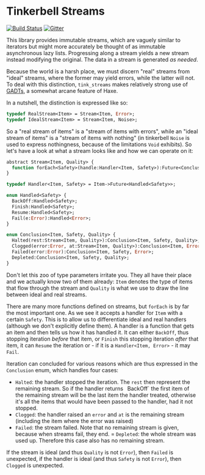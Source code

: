 # Tinkerbell Streams

[![Build Status](https://travis-ci.org/haxetink/tink_streams.svg?branch=master)](https://travis-ci.org/haxetink/tink_streams)
[![Gitter](https://img.shields.io/gitter/room/nwjs/nw.js.svg?maxAge=2592000)](https://gitter.im/haxetink/public)

This library provides immutable streams, which are vaguely similar to iterators but might more accurately be thought of as immutable asynchronous lazy lists. Progressing along a stream yields a new stream instead modifying the original. The data in a stream is generated *as needed*.

Because the world is a harsh place, we must discern "real" streams from "ideal" streams, where the former may yield errors, while the latter will not. To deal with this distinction, `tink_streams` makes relatively strong use of [GADTs](https://github.com/back2dos/code-cookbook/blob/master/assets/content/cookbook/Functional%20Programming/enum-gadt.md), a somewhat arcane feature of Haxe. 

In a nutshell, the distinction is expressed like so:
  
```haxe
typedef RealStream<Item> = Stream<Item, Error>;
typedef IdealStream<Item> = Stream<Item, Noise>;
```

So a "real stream of items" is a "stream of items with errors", while an "ideal stream of items" is a "stream of items with nothing" (in tinkerbell `Noise` is used to express nothingness, because of the limitations `Void` exhibits). So let's have a look at what a stream looks like and how we can operate on it:

```haxe
abstract Stream<Item, Quality> {
  function forEach<Safety>(handle:Handler<Item, Safety>):Future<Conclusion<Item, Safety, Quality>>;
}

typedef Handler<Item, Safety> = Item->Future<Handled<Safety>>;

enum Handled<Safety> {
  BackOff:Handled<Safety>;
  Finish:Handled<Safety>;
  Resume:Handled<Safety>;
  Fail(e:Error):Handled<Error>;
}

enum Conclusion<Item, Safety, Quality> {
  Halted(rest:Stream<Item, Quality>):Conclusion<Item, Safety, Quality>;
  Clogged(error:Error, at:Stream<Item, Quality>):Conclusion<Item, Error, Quality>;
  Failed(error:Error):Conclusion<Item, Safety, Error>;
  Depleted:Conclusion<Item, Safety, Quality>;
}
```

Don't let this zoo of type parameters irritate you. They all have their place and we actually know two of them already: `Item` denotes the type of items that flow through the stream and `Quality` is what we use to draw the line between ideal and real streams.

There are many more functions defined on streams, but `forEach` is by far the most important one. As we see it accepts a handler for `Item` with a certain `Safety`. This is to allow us to differentiate ideal and real handlers (although we don't explicitly define them). A handler is a function that gets an item and then tells us how it has handled it. It can either `BackOff`, thus stopping iteration *before* that item, or `Finish` this stopping iteration *after* that item, it can `Resume` the iteration or - if it is a `Handler<Item, Error>` - it may `Fail`.

Iteration can concluded for various reasons which are thus expressed in the `Conclusion` enum, which handles four cases:
  
- `Halted`: the handler stopped the iteration. The `rest` then represent the remaining stream. So if the handler returns ` `BackOff` the first item of the remaining stream will be the last item the handler treated, otherwise it's all the items that would have been passed to the handler, had it not stopped.
- `Clogged`: the handler raised an `error` and `at` is the remaining stream (including the item where the error was raised)
- `Failed`: the stream failed. Note that no remaining stream is given, because when streams fail, they end.
= `Depleted`: the whole stream was used up. Therefore this case also has no remaining stream.

If the stream is ideal (and thus `Quality` is not `Error`), then `Failed` is unexpected, if the handler is ideal (and thus `Safety` is not `Error`), then `Clogged` is unexpected.

